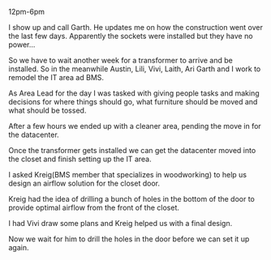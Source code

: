 12pm-6pm

I show up and call Garth. He updates me on how the construction went over the last few days. Apparently the sockets were installed but they have no power...

So we have to wait another week for a transformer to arrive and be installed. So in the meanwhile Austin, Lili, Vivi, Laith, Ari Garth and I work to remodel the IT area ad BMS.

As Area Lead for the day I was tasked with giving people tasks and making decisions for where things should go, what furniture should be moved and what should be tossed.

After a few hours we ended up with a cleaner area, pending the move in for the datacenter.

Once the transformer gets installed we can get the datacenter moved into the closet and finish setting up the IT area.

I asked Kreig(BMS member that specializes in woodworking) to help us design an airflow solution for the closet door.

Kreig had the idea of drilling a bunch of holes in the bottom of the door to provide optimal airflow from the front of the closet.

I had Vivi draw some plans and Kreig helped us with a final design.

Now we wait for him to drill the holes in the door before we can set it up again.